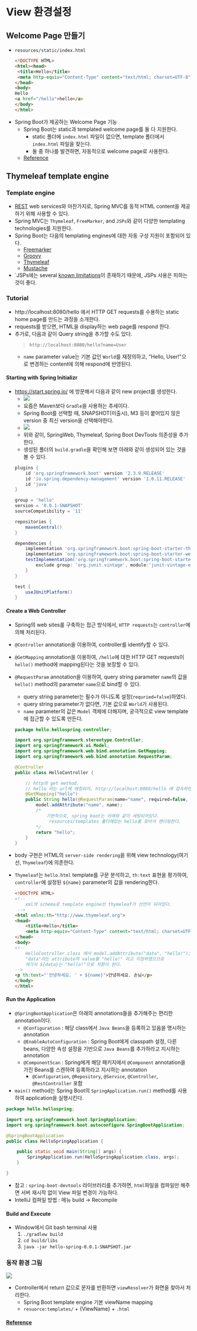 # View 환경설정
## Welcome Page 만들기
- `resources/static/index.html`
    ```html
    <!DOCTYPE HTML>
    <html><head>
     <title>Hello</title>
     <meta http-equiv="Content-Type" content="text/html; charset=UTF-8" />
    </head>
    <body>
    Hello
    <a href="/hello">hello</a>
    </body>
    </html>
    ```
- Spring Boot가 제공하는 Welcome Page 기능
    - Spring Boot는 static과 templated welcome page를 둘 다 지원한다.
        - static 폴더에 `index.html` 파일이 없으면, template 폴더에서 `index.html` 파일을 찾는다.
        - 둘 중 하나를 발견하면, 자동적으로 welcome page로 사용한다.
    - [Reference ](https://docs.spring.io/spring-boot/docs/2.3.1.RELEASE/reference/html/spring-boot-features.html#boot-features-spring-mvc-welcome-page)

## Thymeleaf template engine
### Template engine
- [REST](https://gangnam-americano.tistory.com/39) web services와 마찬가지로, Spring MVC를 동적 HTML content을 제공하기 위해 사용할 수 있다.
- Spring MVC는 `Thymeleaf`, `FreeMarker`, and `JSPs`와 같이 다양한 templating technologies를 지원한다.
- Spring Boot는 다음의 templating engines에 대한 자동 구성 지원이 포함되어 있다.
    - [Freemarker](https://freemarker.apache.org/docs/)
    - [Groovy](https://docs.groovy-lang.org/docs/next/html/documentation/template-engines.html#_the_markuptemplateengine)
    - [Thymeleaf](https://www.thymeleaf.org/)
    - [Mustache](https://mustache.github.io/)
- `JSPs에는 several [known limitations](https://docs.spring.io/spring-boot/docs/2.3.1.RELEASE/reference/html/spring-boot-features.html#boot-features-jsp-limitations)이 존재하기 때문에, JSPs 사용은 피하는 것이 좋다.
### Tutorial
- http://localhost:8080/hello 에서 HTTP GET requests를 수용하는 static home page를 만드는 과정을 소개한다.
- requests를 받으면, HTML을 display하는 web page를 respond 한다.
- 추가로, 다음과 같이 Query string을 추가할 수도 있다.
    > `http://localhost:8080/hello?name=User`
    - `name` parameter value는 기본 값인 `World`를 재정의하고, "Hello, User!"으로 변경하는 content에 의해 respond에 반영된다.

#### Starting with Spring Initializr
- https://start.spring.io/ 에 방문해서 다음과 같이 new project를 생성한다.
    - ![](imgs/1.PNG)
    - 요즘은 Maven보다 `Gradle`을 사용하는 추세이다.
    - Spring Boot를 선택할 때, SNAPSHOT(미출시), M3 등이 붙어있지 않은 version 중 최신 version을 선택해야한다.
    - ![](imgs/2.PNG)
    - 위와 같이, SpringWeb, Thymeleaf, Spring Boot DevTools 의존성을 추가한다.
    - 생성된 폴더의 `build.gradle`을 확인해 보면 아래와 같이 생성되어 있는 것을 볼 수 있다.
    ```gradle
    plugins {
	    id 'org.springframework.boot' version '2.3.9.RELEASE'
	    id 'io.spring.dependency-management' version '1.0.11.RELEASE'
	    id 'java'
    }

    group = 'hello'
    version = '0.0.1-SNAPSHOT'
    sourceCompatibility = '11'

    repositories {
    	mavenCentral()
    }

    dependencies {
    	implementation 'org.springframework.boot:spring-boot-starter-thymeleaf'
    	implementation 'org.springframework.boot:spring-boot-starter-web'
    	testImplementation('org.springframework.boot:spring-boot-starter-test') {
    		exclude group: 'org.junit.vintage', module:'junit-vintage-engine'
    	}
    }

    test {
    	useJUnitPlatform()
    }
    ```
#### Create a Web Controller
- Spring의 web sites를 구축하는 접근 방식에서, `HTTP requests`는 `controller`에 의해 처리된다.
- `@Controller` annotation을 이용하여, controller를 identify할 수 있다.
- `@GetMapping` annotation을 이용하여, `/hello`에 대한 HTTP GET requests이 `hello()` method에 mapping된다는 것을 보장할 수 있다.
- `@RequestParam` annotation을 이용하여, query string parameter `name`의 값을 `hello()` method의 parameter `name`으로 bind할 수 있다.
    - query string parameter는 필수가 아니도록 설정(`requried=false`)하였다.
    - query string parameter가 없다면, 기본 값으로 `World`가 사용된다.
    - `name` parameter의 값은 `Model` 객체에 더해지며, 궁극적으로 view template에 접근할 수 있도록 만든다.
    ```java
    package hello.hellospring.controller;

    import org.springframework.stereotype.Controller;
    import org.springframework.ui.Model;
    import org.springframework.web.bind.annotation.GetMapping;
    import org.springframework.web.bind.annotation.RequestParam;

    @Controller
    public class HelloController {

        // http의 get method.
        // hello 라는 url에 매칭되어, http://localhost:8080/hello 에 접속하면 아래의    method가 실행이 된다.
        @GetMapping("hello")
        public String hello(@RequestParam(name="name", required=false,  defaultValue="World") String name, Model model){
            model.addAttribute("name", name);
            /*
                기본적으로, spring boot는 아래와 같이 세팅되어있다.
                 resources/templates 폴더에있는 hello를 찾아서 랜더링한다.
            */
            return "hello";
        }
    }
    ```

- body 구현은 HTML의 `server-side rendering`을 위해 view technology(여기선, `Thymeleaf`)에 의존한다.
- `Thymeleaf`는 `hello.html` template를 구문 분석하고, `th:text` 표현을 평가하여, `controller`에 설정된 `${name}` parameter의 값을 rendering한다.
    ```html
    <!DOCTYPE HTML>
    <!--
        xml의 schema로 template engine인 thymeleaf가 선언이 되어있다.
     -->
    <html xmlns:th="http://www.thymeleaf.org">
    <head>
        <title>Hello</title>
        <meta http-equiv="Content-Type" content="text/html; charset=UTF-8"/>
    </head>
    <body>
    <!--
        HelloController.class 에서 model.addAttribute("data", "hello!"); 을 사용했다고 가정해보자.
        "data"라는 attribute의 value를 "hello!" 라고 지정하였으므로
        여기서 ${data}는 "hello!"으로 치환이 된다.
    -->
    <p th:text="'안녕하세요. ' + ${name}">안녕하세요. 손님</p>
    </body>
    </html>
    ```
#### Run the Application
- `@SpringBootApplication`은 아래의 annotations들을 추가해주는 편리한 annotation이다.
    - `@Configuration` : 해당 class에서 `Java Beans`을 등록하고 있음을 명시하는 annotation
    - `@EnableAutoConfiguration` : Spring Boot에게 classpath 설정, 다른 beans, 다양한 속성 설정을 기반으로 `Java Beans`를 추가하라고 지시하는 annotation
    - `@ComponentScan` : Spring에게 해당 패키지에서 `@Component` annotation을 가진 Beans를 스캔하여 등록하라고 지시하는 annotation
        - `@Configuration`, `@Repository`, `@Service`, `@Controller`, `@RestController` 포함
- `main()` method는 Spring Boot의 `SpringApplication.run()` method를 사용하여 application을 실행시킨다.
```java
package hello.hellospring;

import org.springframework.boot.SpringApplication;
import org.springframework.boot.autoconfigure.SpringBootApplication;

@SpringBootApplication
public class HelloSpringApplication {

	public static void main(String[] args) {
		SpringApplication.run(HelloSpringApplication.class, args);
	}

}
```

- 참고 : `spring-boot-devtools` 라이브러리를 추가하면, `html`파일을 컴파일만 해주면 서버 재시작 없이 View 파일 변경이 가능하다.
- IntelliJ 컴파일 방법 : 메뉴 build -> Recompile

#### Build and Execute
- Window에서 Git bash terminal 사용
    1. `./gradlew build`
    2. `cd build/libs`
    3. `java -jar hello-spring-0.0.1-SNAPSHOT.jar`

### 동작 환경 그림
![](imgs/3.PNG)
- Controller에서 return 값으로 문자를 반환하면 `viewResolver`가 화면을 찾아서 처리한다.
    - Spring Boot template engine 기본 viewName mapping
    - `resuorce:templates/` + {ViewName} + `.html`

#### [Reference](https://spring.io/guides/gs/serving-web-content/)

